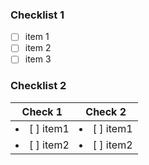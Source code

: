 ### Checklist 1
- [ ] item 1
- [ ] item 2
- [ ] item 3

### Checklist 2

| Check 1           | Check 2 | 
|:-------:          |:-------:|
|<li>[ ] item1</li> |<li>[ ] item1</li>|
|<li>[ ] item2</li> |<li>[ ] item2</li>|
